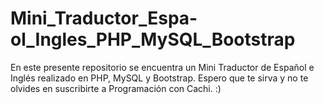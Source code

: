 # Mini_Traductor_Espa-ol_Ingles_PHP_MySQL_Bootstrap
En este presente repositorio se encuentra un Mini Traductor de Español e Inglés realizado en PHP, MySQL y Bootstrap. Espero que te sirva y no te olvides en suscribirte a Programación con Cachi. :)
